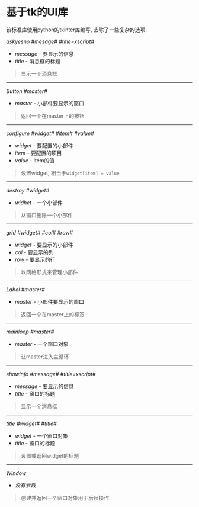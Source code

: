 # 基于tk的UI库

该标准库使用python的tkinter库编写, 去除了一些复杂的选项.

*askyesno \#mesage\# \#title=xscript\#*
  
  - *message* - 要显示的信息
  - *title* - 消息框的标题

> 显示一个消息框

- - -

*Button \#master\#*
  
  - *master* - 小部件要显示的窗口

> 返回一个在master上的按钮

- - -

*configure \#widget\# \#item\# \#value\#*
  
  - *widget* - 要配置的小部件
  - *item* - 要配置的项目
  - *value* - item的值

> 设置widget, 相当于`widget[item] = value`

- - -

*destroy \#widget\#*
  
  - *widhet* - 一个小部件

> 从窗口删除一个小部件

- - -

*grid \#widget\# \#col\# \#row\#*
  
  - *widget* - 要显示的小部件
  - *col* - 要显示的列
  - *row* - 要显示的行

> 以网格形式来管理小部件
  
- - -

*Label \#master\#*

  - *master* - 小部件要显示的窗口

> 返回一个在master上的标签

- - -

*mainloop \#master\#*

  - *master* - 一个窗口对象

> 让master进入主循环

- - -

*showinfo \#message\# \#title=xscript\#*
  
  - *message* - 要显示的信息
  - *title* - 窗口的标题

> 显示一个消息框

- - -

*title \#widget\# \#title\#*
  
  - *widget* - 一个窗口对象
  - *title* - 窗口的标题

> 设置或返回widget的标题

- - -

*Window*
  
  - *没有参数*

> 创建并返回一个窗口对象用于后续操作